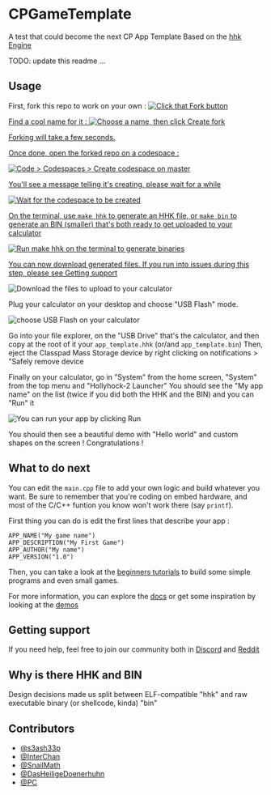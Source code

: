 # CPGameTemplate
A test that could become the next CP App Template
Based on the [hhk Engine](https://github.com/s3ansh33p/hhkEngine)


TODO: update this readme ...


## Usage
First, fork this repo to work on your own :
<a href="https://github.com/TheRainbowPhoenix/CPAppTemplate/fork">
  <img src="docs/fork_repo.png" alt="Click that Fork button"/>
</p>

Find a cool name for it :
<a href="https://github.com/TheRainbowPhoenix/CPAppTemplate/fork">
  <img src="docs/fork_name.png" alt="Choose a name, then click Create fork"/>
</p>

Forking will take a few seconds.

Once done, open the forked repo on a codespace :
<p>
  <img src="docs/open_codespace.png" alt="Code > Codespaces > Create codespace on master"/>
</p>

You'll see a message telling it's creating, please wait for a while


<p>
  <img src="docs/create_container.png" alt="Wait for the codespace to be created"/>
</p>


On the terminal, use `make hhk` to generate an HHK file, or `make bin` to generate an BIN (smaller) that's both ready to get uploaded to your calculator

<p>
  <img src="docs/make_bin.png" alt="Run make hhk on the terminal to generate binaries"/>
</p>

You can now download generated files. If you run into issues during this step, please see [Getting support](#getting-support)

<p>
  <img src="docs/download_binary.png" alt="Download the files to upload to your calculator"/>
</p>

Plug your calculator on your desktop and choose "USB Flash" mode.
<p>
  <img src="docs/cp_usb_flash.png" alt="choose USB Flash on your calculator"/>
</p>


Go into your file explorer, on the "USB Drive" that's the calculator, and then copy at the root of it your `app_template.hhk` (or/and `app_template.bin`)
Then, eject the Classpad Mass Storage device by right clicking on notifications > "Safely remove device

Finally on your calculator, go in "System" from the home screen, "System" from the top menu and "Hollyhock-2 Launcher"
You should see the "My app name" on the list (twice if you did both the HHK and the BIN) and you can "Run" it
<p>
  <img src="docs/run_your_app.png" alt="You can run your app by clicking Run"/>
</p>

You should then see a beautiful demo with "Hello world" and custom shapes on the screen ! Congratulations !

## What to do next

You can edit the `main.cpp` file to add your own logic and build whatever you want. Be sure to remember that you're coding on embed hardware, and most of the C/C++ funtion you know won't work there (say `printf`).

First thing you can do is edit the first lines that describe your app :
```
APP_NAME("My game name")
APP_DESCRIPTION("My First Game")
APP_AUTHOR("My name")
APP_VERSION("1.0")
```

Then, you can take a look at the [beginners tutorials](#TODO) to build some simple programs and even small games.

For more information, you can explore the [docs](https://classpaddev.github.io/) or get some inspiration by looking at the [demos](#TODO)

## Getting support

If you need help, feel free to join our community both in [Discord](https://discord.gg/knpcNJTzpd) and [Reddit](https://www.reddit.com/r/fxcp400/)

## Why is there HHK and BIN
Design decisions made us split between ELF-compatible "hhk" and raw executable binary (or shellcode, kinda) "bin"


## Contributors

- [@s3ash33p](https://www.github.com/s3ash33p)
- [@InterChan](https://github.com/InterChan374)
- [@SnailMath](https://github.com/SnailMath/)
- [@DasHeiligeDoenerhuhn](https://github.com/DasHeiligeDoenerhuhn)
- [@PC](https://github.com/TheRainbowPhoenix)